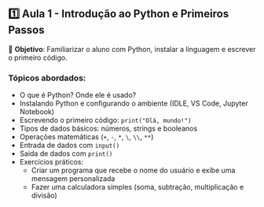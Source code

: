## **1️⃣ Aula 1 - Introdução ao Python e Primeiros Passos**
📌 **Objetivo**: Familiarizar o aluno com Python, instalar a linguagem e escrever o primeiro código.

### **Tópicos abordados:**
- O que é Python? Onde ele é usado?
- Instalando Python e configurando o ambiente (IDLE, VS Code, Jupyter Notebook)
- Escrevendo o primeiro código: `print("Olá, mundo!")`
- Tipos de dados básicos: números, strings e booleanos
- Operações matemáticas (`+`, `-`, `*`, `\`, `\\`, `**`)
- Entrada de dados com `input()`
- Saida de dados com `print()`
- Exercícios práticos:
  - Criar um programa que recebe o nome do usuário e exibe uma mensagem personalizada
  - Fazer uma calculadora simples (soma, subtração, multiplicação e divisão)